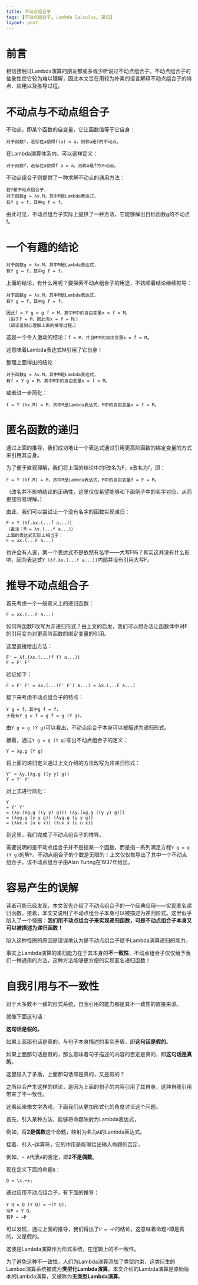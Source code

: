 ```yaml
---
title: 不动点组合子
tags: [不动点组合子, Lambda Calculus, 递归]
layout: post
---
```


# 前言

相信接触过Lambda演算的朋友都或多或少听说过不动点组合子。不动点组合子的抽象性使它较为难以理解，因此本文旨在用较为朴素的语言解释不动点组合子的特点、应用以及推导过程。

# 不动点与不动点组合子

不动点，即某个函数的自变量，它让函数值等于它自身：

```
对于函数f，若存在a使得f(a) = a，则称a是f的不动点。
```

在Lambda演算体系内，可以这样定义：

```
对于函数f，若存在a使得f a = a，则称a是f的不动点。
```

不动点组合子则提供了一种求解不动点的通用方法：

```
若Y是不动点组合子，
对于函数g = λx.M，其中M是Lambda表达式，
有Y g = f，其中g f = f。
```

由此可见，不动点组合子实际上提供了一种方法，它能够解出目标函数g的不动点f。

# 一个有趣的结论

```
对于函数g = λx.M，其中M是Lambda表达式，
有Y g = f，其中g f = f。
```

上面的结论，有什么用呢？要探索不动点组合子的用途，不妨顺着结论继续推导：

```
对于函数g = λx.M，其中M是Lambda表达式，
有Y g = f，其中g f = f。

因此f = Y g = g f = M，其中M中的自由变量x = f = M。
（由于f = M，因此有x = f = M。）
（请读者耐心理解上面的推导过程。）
```

这是一个令人激动的结论：`f = M，并且M中的自由变量x = f = M`。

这意味着Lambda表达式M引用了它自身！

整理上面得出的结论：

```
对于函数g = λx.M，其中M是Lambda表达式，
有f = Y g = M，其中M中的自由变量x = f = M。
```

或者进一步简化：

```
f = Y (λx.M) = M，其中M是Lambda表达式，M中的自由变量x = f = M。
```

# 匿名函数的递归

通过上面的推导，我们成功地让一个表达式通过引用更高阶函数的绑定变量的方式来引用其自身。

为了便于直观理解，我们将上面的结论中的f改名为F，x改名为f，即：

```
F = Y (λf.M) = M，其中M是Lambda表达式，M中的自由变量f = F = M。
```

（改名并不影响结论的正确性，这里仅仅希望能够和下面例子中的名字对应，从而更加容易理解。）

由此，我们可以尝试让一个没有名字的函数实现递归：

```
F = Y (λf.λx.(...f a...))
（备注：M = λx.(...f a...)）
上面的表达式实际上相当于：
F = λx.(...F a...)
```

也许会有人说，第一个表达式不是依然有名字——大写F吗？其实这并没有什么影响，因为表达式`Y (λf.λx.(...f a...))`内部并没有引用大写F。

# 推导不动点组合子

首先考虑一个一般意义上的递归函数：

```
F = λx.(...F a...)
```

如何将函数F改写为非递归形式？由上文的启发，我们可以想办法让函数体中对F的引用变为对更高阶函数的绑定变量的引用。

这里直接给出方法：

```
F' = λf.(λx.(...(f f) a...))
F = F' F'
```

验证如下：

```
F = F' F' = λx.(...(F' F') a...) = λx.(...F a...)
```

接下来考虑不动点组合子的特点：

```
Y g = f，其中g f = f，
于是有Y g = f = g f = g (Y g)。
```

由`Y g = g (Y g)`可以看出，不动点组合子本身可以被描述为递归形式。

接着，通过`Y g = g (Y g)`写出不动点组合子的定义：

```
Y = λg.g (Y g)
```

将上面的递归定义通过上文介绍的方法改写为非递归形式：

```
Y' = λy.(λg.g ((y y) g))
Y = Y' Y'
```

对上式进行简化：

```
Y
= Y' Y'
= (λy.(λg.g ((y y) g))) (λy.(λg.g ((y y) g)))
= (λyg.g (y y g)) (λyg.g (y y g))
= (λux.x (u u x)) (λux.x (u u x))
```

到这里，我们完成了不动点组合子的推导。

需要说明的是不动点组合子并不是指某一个函数，而是指一系列满足方程`Y g = g (Y g)`的解`Y`。不动点组合子的个数是无限的！上文仅仅推导出了其中一个不动点组合子，该不动点组合子由Alan Turing在1937年给出。

# 容易产生的误解

读者可能已经发现，本文首先介绍了不动点组合子的一个经典应用——实现匿名递归函数。接着，本文又说明了不动点组合子本身可以被描述为递归形式。这里似乎陷入了一个怪圈：**我们用不动点组合子来实现递归函数，可是不动点组合子本身又可以被描述为递归函数！**

陷入这种怪圈的原因是错误地认为是不动点组合子赋予Lambda演算递归的能力。

事实上Lambda演算的递归能力在于其本身的**不一致性**，不动点组合子仅仅给予我们一种通用的方法，这种方法能够更方便的实现匿名递归函数！

# 自我引用与不一致性

对于大多数不一致的形式系统，自我引用的能力都是其不一致性的直接来源。

就像下面这句话：

**这句话是假的。**

如果上面那句话是真的，与句子本身描述的事实矛盾，即**这句话是假的**。

如果上面那句话是假的，那么意味着句子描述的内容的否定是真的，即**这句话是真的**。

这里陷入了矛盾，上面那句话即是真的，又是假的？

之所以会产生这样的结论，是因为上面的句子的内容引用了其自身，这种自我引用带来了不一致性。

这看起来像文字游戏，下面我们从更加形式化的角度讨论这个问题。

首先，引入某种方法，能够将命题映射为Lambda表达式，

例如，将**2是偶数**这个命题，映射为名为`A`的Lambda表达式。

接着，引入`¬`运算符，它的作用是能够给出输入命题的否定，

例如，`¬ A`代表`A`的否定，即**2不是偶数**。

现在定义下面的命题`Q`：

```
Q = \x.¬x;
```

通过应用不动点组合子，有下面的推导：

```
Y Q = Q (Y Q) = ¬(Y Q)，
令P = Y Q，
有P = ¬P
```

可以发现，通过上面的推导，我们得出了`P = ¬P`的结论，这意味着命题`P`即是真的，又是假的。

这便是Lambda演算作为形式系统，在逻辑上的不一致性。

为了避免这种不一致性，人们为Lambda演算添加了类型约束，这类衍生的Lambad演算系统被成为**类型化Lambda演算**。本文介绍的Lambda演算是原始版本的Lambda演算，又被称为**无类型Lambda演算**。